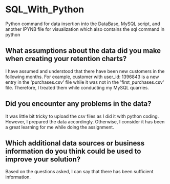 # SQL_With_Python
Python command for data insertion into the DataBase, MySQL script, and another IPYNB file for visualization which also contains the sql command in python


## What assumptions about the data did you make when creating your retention charts?
I have assumed and understood that there have been new customers in the following months. For example, customer with user_id: 1396843 is a new entry in the 'purchases.csv' file while it was not in the 'first_purchases.csv' file. Therefore, I treated them while conducting my MySQL quarries.

## Did you encounter any problems in the data?
It was little bit tricky to upload the csv files as I did it with python coding. However, I prepared the data accordingly. Otherwise, I consider it has been a great learning for me while doing the assignment.

## Which additional data sources or business information do you think could be used to improve your solution?
Based on the questions asked, I can say that there has been sufficient information.
